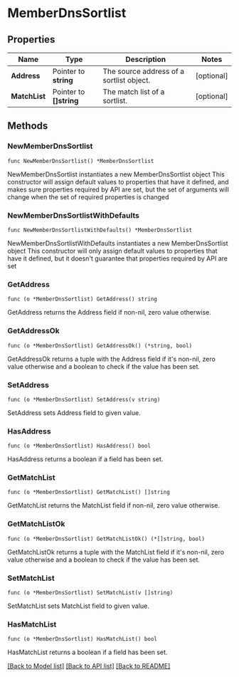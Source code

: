 # MemberDnsSortlist

## Properties

Name | Type | Description | Notes
------------ | ------------- | ------------- | -------------
**Address** | Pointer to **string** | The source address of a sortlist object. | [optional] 
**MatchList** | Pointer to **[]string** | The match list of a sortlist. | [optional] 

## Methods

### NewMemberDnsSortlist

`func NewMemberDnsSortlist() *MemberDnsSortlist`

NewMemberDnsSortlist instantiates a new MemberDnsSortlist object
This constructor will assign default values to properties that have it defined,
and makes sure properties required by API are set, but the set of arguments
will change when the set of required properties is changed

### NewMemberDnsSortlistWithDefaults

`func NewMemberDnsSortlistWithDefaults() *MemberDnsSortlist`

NewMemberDnsSortlistWithDefaults instantiates a new MemberDnsSortlist object
This constructor will only assign default values to properties that have it defined,
but it doesn't guarantee that properties required by API are set

### GetAddress

`func (o *MemberDnsSortlist) GetAddress() string`

GetAddress returns the Address field if non-nil, zero value otherwise.

### GetAddressOk

`func (o *MemberDnsSortlist) GetAddressOk() (*string, bool)`

GetAddressOk returns a tuple with the Address field if it's non-nil, zero value otherwise
and a boolean to check if the value has been set.

### SetAddress

`func (o *MemberDnsSortlist) SetAddress(v string)`

SetAddress sets Address field to given value.

### HasAddress

`func (o *MemberDnsSortlist) HasAddress() bool`

HasAddress returns a boolean if a field has been set.

### GetMatchList

`func (o *MemberDnsSortlist) GetMatchList() []string`

GetMatchList returns the MatchList field if non-nil, zero value otherwise.

### GetMatchListOk

`func (o *MemberDnsSortlist) GetMatchListOk() (*[]string, bool)`

GetMatchListOk returns a tuple with the MatchList field if it's non-nil, zero value otherwise
and a boolean to check if the value has been set.

### SetMatchList

`func (o *MemberDnsSortlist) SetMatchList(v []string)`

SetMatchList sets MatchList field to given value.

### HasMatchList

`func (o *MemberDnsSortlist) HasMatchList() bool`

HasMatchList returns a boolean if a field has been set.


[[Back to Model list]](../README.md#documentation-for-models) [[Back to API list]](../README.md#documentation-for-api-endpoints) [[Back to README]](../README.md)


